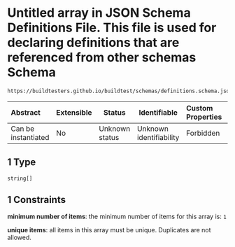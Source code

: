 # Untitled array in JSON Schema Definitions File. This file is used for declaring definitions that are referenced from other schemas Schema

```txt
https://buildtesters.github.io/buildtest/schemas/definitions.schema.json#/definitions/string_or_list/oneOf/1
```




| Abstract            | Extensible | Status         | Identifiable            | Custom Properties | Additional Properties | Access Restrictions | Defined In                                                                         |
| :------------------ | ---------- | -------------- | ----------------------- | :---------------- | --------------------- | ------------------- | ---------------------------------------------------------------------------------- |
| Can be instantiated | No         | Unknown status | Unknown identifiability | Forbidden         | Allowed               | none                | [definitions.schema.json\*](../out/definitions.schema.json "open original schema") |

## 1 Type

`string[]`

## 1 Constraints

**minimum number of items**: the minimum number of items for this array is: `1`

**unique items**: all items in this array must be unique. Duplicates are not allowed.

